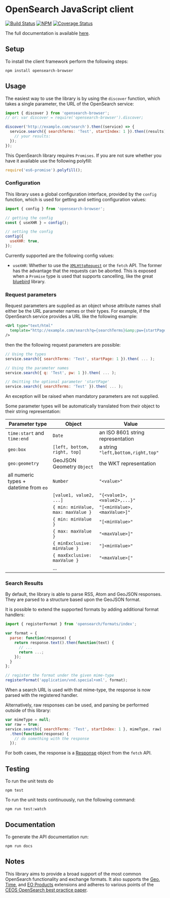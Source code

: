 # OpenSearch JavaScript client

[![Build Status](https://travis-ci.org/eoxc/opensearch.svg?branch=master)](https://travis-ci.org/eoxc/opensearch) [![NPM](https://nodei.co/npm/opensearch-browser.png?mini=true)](https://nodei.co/npm/opensearch-browser/)
[![Coverage Status](https://coveralls.io/repos/github/eoxc/opensearch/badge.svg?branch=master)](https://coveralls.io/github/eoxc/opensearch?branch=master)

The full documentation is available [here](http://eoxc.github.io/opensearch/).

## Setup

To install the client framework perform the following steps:

    npm install opensearch-browser

## Usage

The easiest way to use the library is by using the `discover` function, which
takes a single parameter, the URL of the OpenSearch service:

```javascript
import { discover } from 'opensearch-browser';
// or: var discover = require('opensearch-browser').discover;

discover('http://example.com/search').then((service) => {
  service.search({ searchTerms: 'Test', startIndex: 1 }).then((results) => {
    // your results:
  });
});
```

This OpenSearch library requires `Promises`. If you are not sure whether you
have it available use the following polyfill:

```javascript
require('es6-promise').polyfill();
```

### Configuration

This library uses a global configuration interface, provided by the `config`
function, which is used for getting and setting configuration values:

```javascript
import { config } from 'opensearch-browser';

// getting the config
const { useXHR } = config();

// setting the config
config({
  useXHR: true,
});
```

Currently supported are the following config values:
  * `useXHR`: Whether to use the
    [`XMLHttpRequest`](https://developer.mozilla.org/en-US/docs/Web/API/XMLHttpRequest)
    or the `fetch` API. The former has the advantage that the requests can be
    aborted. This is exposed when a `Promise` type is used that supports
    cancelling, like the great
    [bluebird](http://bluebirdjs.com/docs/getting-started.html) library.

### Request parameters

Request parameters are supplied as an object whose attribute names shall either
be the URL parameter names or their types. For example, if the OpenSearch
service provides a URL like the following example:

```xml
<Url type="text/html"
  template="http://example.com/search?q={searchTerms}&amp;pw={startPage?}"
/>
```

then the the following request parameters are possible:

```javascript
// Using the types
service.search({ searchTerms: 'Test', startPage: 1 }).then( ... );

// Using the parameter names
service.search({ q: 'Test', pw: 1 }).then( ... );

// Omitting the optional parameter 'startPage'
service.search({ searchTerms: 'Test' }).then( ... );
```

An exception will be raised when mandatory parameters are not supplied.

Some parameter types will be automatically translated from their object
to their string representation:

| Parameter type                         | Object                             | Value                              |
| -------------------------------------- | ---------------------------------- | ---------------------------------- |
| `time:start` and `time:end`            | `Date`                             | an ISO 8601 string representation  |
| `geo:box`                              | `[left, bottom, right, top]`       | a string `"left,bottom,right,top"` |
| `geo:geometry`                         | GeoJSON Geometry `Object`          | the WKT representation             |
| all numeric types + datetime from `eo` | `Number`                           | `"<value>"`                        |
|                                        | `[value1, value2, ...]`            | `"{<value1>,<value2>,...}"`        |
|                                        | `{ min: minValue, max: maxValue }` | `"[<minValue>,<maxValue>]"`        |
|                                        | `{ min: minValue }`                | `"[<minValue>"`                    |
|                                        | `{ max: maxValue }`                | `"<maxValue>]"`                    |
|                                        | `{ minExclusive: minValue }`       | `"]<minValue>"`                    |
|                                        | `{ maxExclusive: maxValue }`       | `"<maxValue>["`                    |
|                                        | ...                                |                                    |

### Search Results

By default, the library is able to parse RSS, Atom and GeoJSON responses. They
are parsed to a structure based upon the GeoJSON format.

It is possible to extend the supported formats by adding additional format
handlers:

```javascript
import { registerFormat } from 'opensearch/formats/index';

var format = {
  parse: function(response) {
    return response.text().then(function(text) {
      // ...
      return ...;
    });
  }
};

// register the format under the given mime-type
registerFormat('application/vnd.special+xml', format);
```

When a search URL is used with that mime-type, the response is now parsed with
the registered handler.

Alternatively, raw responses can be used, and parsing be performed outside of
this library:

```javascript
var mimeType = null;
var raw = true;
service.search({ searchTerms: 'Test', startIndex: 1 }, mimeType, raw)
  .then(function(response) {
    // do something with the response
  });
```

For both cases, the response is a
[Response](https://developer.mozilla.org/en-US/docs/Web/API/Response) object
from the `fetch` API.

## Testing

To run the unit tests do

    npm test

To run the unit tests continuously, run the following command:

    npm run test:watch

## Documentation

To generate the API documentation run:

    npm run docs

## Notes

This library aims to provide a broad support of the most common OpenSearch
functionality and exchange formats. It also supports the
[Geo](http://www.opensearch.org/Specifications/OpenSearch/Extensions/Geo/1.0/Draft_1),
[Time](http://www.opensearch.org/Specifications/OpenSearch/Extensions/Time/1.0/Draft_1), and
[EO Products](https://portal.opengeospatial.org/files/?artifact_id=61006)
extensions and adheres to various points of the
[CEOS OpenSearch best practice paper](http://ceos.org/document_management/Working_Groups/WGISS/Interest_Groups/OpenSearch/CEOS-OPENSEARCH-BP-V1.1-Final.pdf).
